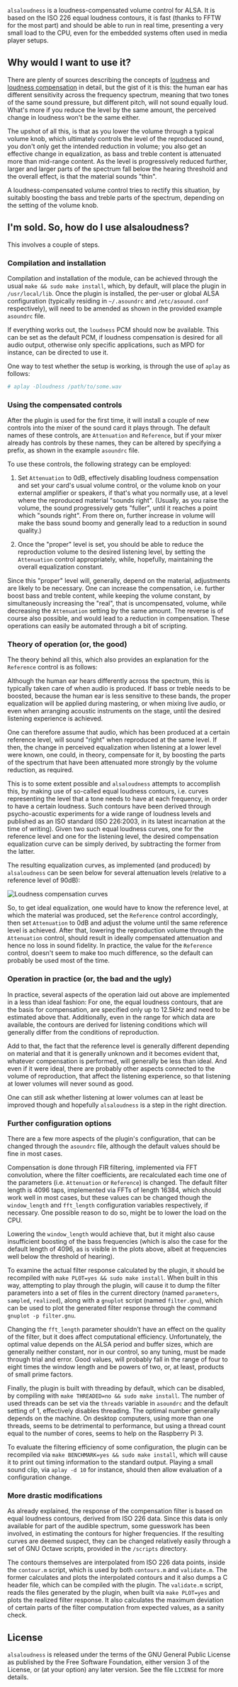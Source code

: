 `alsaloudness` is a loudness-compensated volume control for ALSA.  It is based on the ISO 226 equal loudness contours, it is fast (thanks to FFTW for the most part) and should be able to run in real time, presenting a very small load to the CPU, even for the embedded systems often used in media player setups.

## Why would I want to use it? ##

There are plenty of sources describing the concepts of [loudness](https://en.wikipedia.org/wiki/Loudness) and [loudness compensation](https://en.wikipedia.org/wiki/Loudness_compensation) in detail, but the gist of it is this: the human ear has different sensitivity across the frequency spectrum, meaning that two tones of the same sound pressure, but different pitch, will not sound equally loud.  What's more if you reduce the level by the same amount, the perceived change in loudness won't be the same either.

The upshot of all this, is that as you lower the volume through a typical volume knob, which ultimately controls the level of the reproduced sound, you don't only get the intended reduction in volume; you also get an effective change in equalization, as bass and treble content is attenuated more than mid-range content.  As the level is progressively reduced further, larger and larger parts of the spectrum fall below the hearing threshold and the overall effect, is that the material sounds "thin".

A loudness-compensated volume control tries to rectify this situation, by suitably boosting the bass and treble parts of the spectrum, depending on the setting of the volume knob.

## I'm sold.  So, how do I use alsaloudness? ##

This involves a couple of steps.

### Compilation and installation ###

Compilation and installation of the module, can be achieved through the usual `make && sudo make install`, which, by default, will place the plugin in `/usr/local/lib`.  Once the plugin is installed, the per-user or global ALSA configuration (typically residing in `~/.asoundrc` and `/etc/asound.conf` respectively), will need to be amended as shown in the provided example `asoundrc` file.

If everything works out, the `loudness` PCM should now be available.  This can be set as the default PCM, if loudness compensation is desired for all audio output, otherwise only specific applications, such as MPD for instance, can be directed to use it.

One way to test whether the setup is working, is through the use of `aplay` as follows:

```bash
# aplay -Dloudness /path/to/some.wav
```

### Using the compensated controls ###

After the plugin is used for the first time, it will install a couple of new controls into the mixer of the sound card it plays through.  The default names of these controls, are `Attenuation` and `Reference`, but if your mixer already has controls by these names, they can be altered by specifying a prefix, as shown in the example `asoundrc` file.

To use these controls, the following strategy can be employed:

1. Set `Attenuation` to 0dB, effectively disabling loudness compensation and set your card's usual volume control, or the volume knob on your external amplifier or speakers, if that's what you normally use, at a level where the reproduced material "sounds right".  (Usually, as you raise the volume, the sound progressively gets "fuller", until it reaches a point which "sounds right".  From there on, further increase in volume will make the bass sound boomy and generally lead to a reduction in sound quality.)

2. Once the "proper" level is set, you should be able to reduce the reproduction volume to the desired listening level, by setting the `Attenuation` control appropriately, while, hopefully, maintaining the overall equalization constant.

Since this "proper" level will, generally, depend on the material, adjustments are likely to be necessary.  One can increase the compensation, i.e. further boost bass and treble content, while keeping the volume constant, by simultaneously increasing the "real", that is uncompensated, volume, while decreasing the `Attenuation` setting by the same amount.  The reverse is of course also possible, and would lead to a reduction in compensation.  These operations can easily be automated through a bit of scripting.

### Theory of operation (or, the good) ###

The theory behind all this, which also provides an explanation for the `Reference` control is as follows:

Although the human ear hears differently across the spectrum, this is typically taken care of when audio is produced.  If bass or treble needs to be boosted, because the human ear is less sensitive to these bands, the proper equalization will be applied during mastering, or when mixing live audio, or even when arranging acoustic instruments on the stage, until the desired listening experience is achieved.

One can therefore assume that audio, which has been produced at a certain reference level, will sound "right" when reproduced at the same level.  If then, the change in perceived equalization when listening at a lower level were known, one could, in theory, compensate for it, by boosting the parts of the spectrum that have been attenuated more strongly by the volume reduction, as required.

This is to some extent possible and `alsaloudness` attempts to accomplish this, by making use of so-called equal loudness contours, i.e. curves representing the level that a tone needs to have at each frequency, in order to have a certain loudness.  Such contours have been derived through psycho-acoustic experiments for a wide range of loudness levels and published as an ISO standard (ISO 226:2003, in its latest incarnation at the time of writing).  Given two such equal loudness curves, one for the reference level and one for the listening level, the desired compensation equalization curve can be simply derived, by subtracting the former from the latter.

The resulting equalization curves, as implemented (and produced) by `alsaloudness` can be seen below for several attenuation levels (relative to  a reference level of 90dB):

![Loudness compensation curves](./filterplots.png)

So, to get ideal equalization, one would have to know the reference level, at which the material was produced, set the `Reference` control accordingly, then set `Attenuation` to 0dB and adjust the volume until the same reference level is achieved.  After that, lowering the reproduction volume through the `Attenuation` control, should result in ideally compensated attenuation and hence no loss in sound fidelity.  In practice, the value for the `Reference` control, doesn't seem to make too much difference, so the default can probably be used most of the time.

### Operation in practice (or, the bad and the ugly) ###

In practice, several aspects of the operation laid out above are implemented in a less than ideal fashion:  For one, the equal loudness contours, that are the basis for compensation, are specified only up to 12.5kHz and need to be estimated above that.  Additionally, even in the range for which data are available, the contours are derived for listening conditions which will generally differ from the conditions of reproduction.

Add to that, the fact that the reference level is generally different depending on material and that it is generally unknown and it becomes evident that, whatever compensation is performed, will generally be less than ideal.  And even if it were ideal, there are probably other aspects connected to the volume of reproduction, that affect the listening experience, so that listening at lower volumes will never sound as good.

One can still ask whether listening at lower volumes can at least be improved though and hopefully `alsaloudness` is a step in the right direction.

### Further configuration options ###

There are a few more aspects of the plugin's configuration, that can be changed through the `asoundrc` file, although the default values should be fine in most cases.

Compensation is done through FIR filtering, implemented via FFT convolution, where the filter coefficients, are recalculated each time one of the parameters (i.e. `Attenuation` or `Reference`) is changed.  The default filter length is 4096 taps, implemented via FFTs of length 16384, which should work well in most cases, but these values can be changed though the `window_length` and `fft_length` configuration variables respectively, if necessary.  One possible reason to do so, might be to lower the load on the CPU.

Lowering the `window_length` would achieve that, but it might also cause insufficient boosting of the bass frequencies (which is also the case for the default length of 4096, as is visible in the plots above, albeit at frequencies well below the threshold of hearing).

To examine the actual filter response calculated by the plugin, it should be recompiled with `make PLOT=yes && sudo make install`.  When built in this way, attempting to play through the plugin, will cause it to dump the filter parameters into a set of files in the current directory (named `parameters`, `sampled`, `realized`), along with a `gnuplot` script (named `filter.gnu`), which can be used to plot the generated filter response through the command `gnuplot -p filter.gnu`.

Changing the `fft_length` parameter shouldn't have an effect on the quality of the filter, but it does affect computational efficiency.  Unfortunately, the optimal value depends on the ALSA period and buffer sizes, which are generally neither constant, nor in our control, so any tuning, must be made through trial and error.  Good values, will probably fall in the range of four to eight times the window length and be powers of two, or, at least, products of small prime factors.

Finally, the plugin is built with threading by default, which can be disabled, by compiling with `make THREADED=no && sudo make install`.  The number of used threads can be set via the `threads` variable in `asoundrc` and the default setting of 1, effectively disables threading.  The optimal number generally depends on the machine.  On desktop computers, using more than one threads, seems to be detrimental to performance, but using a thread count equal to the number of cores, seems to help on the Raspberry Pi 3.

To evaluate the filtering efficiency of some configuration, the plugin can be recompiled via `make BENCHMARK=yes && sudo make install`, which will cause it to print out timing information to the standard output.  Playing a small sound clip, via `aplay -d 10` for instance, should then allow evaluation of a configuration change.

### More drastic modifications ###

As already explained, the response of the compensation filter is based on equal loudness contours, derived from ISO 226 data.  Since this data is only available for part of the audible spectrum, some guesswork has been involved, in estimating the contours for higher frequencies.  If the resulting curves are deemed suspect, they can be changed relatively easily through a set of GNU Octave scripts, provided in the `/scripts` directory.

The contours themselves are interpolated from ISO 226 data points, inside the `contour.m` script, which is used by both `contours.m` and `validate.m`.  The former calculates and plots the interpolated contours and it also dumps a C header file, which can be compiled with the plugin.  The `validate.m` script, reads the files generated by the plugin, when built via `make PLOT=yes` and plots the realized filter response.  It also calculates the maximum deviation of certain parts of the filter computation from expected values, as a sanity check.

## License ##

`alsaloudness` is released under the terms of the GNU General Public License as published by the Free Software Foundation, either version 3 of the License, or (at your option) any later version.  See the file `LICENSE` for more details.
